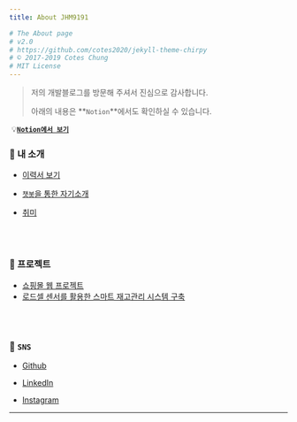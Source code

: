 ```yaml
---
title: About JHM9191

# The About page
# v2.0
# https://github.com/cotes2020/jekyll-theme-chirpy
# © 2017-2019 Cotes Chung
# MIT License
---
```



> 저의 개발블로그를 방문해 주셔서 진심으로 감사합니다.
>
> 아래의 내용은 **`Notion`**에서도 확인하실 수 있습니다.

​		💡[**`Notion에서 보기`**](https://www.notion.so/jhm9191/H-M-Jo-7c46d52d463e4265af412494e6d1261f)



 ### 👧 내 소개

- [이력서 보기]()
- [`챗봇`을 통한 자기소개](https://www.notion.so/jhm9191/H-M-Jo-7c46d52d463e4265af412494e6d1261f#972f6e9a1cf146a5ac1db48296a0b62f)

- [취미](https://www.notion.so/jhm9191/7424c380d5aa46c4b9212b4a0ee38764)

<br><br>

### 🎯 프로젝트

- [쇼핑몰 웹 프로젝트]()
- [로드셀 센서를 활용한 스마트 재고관리 시스템 구축]()

<br><br>

### 👀 `SNS`

- [Github](https://github.com/JHM9191) 

- [LinkedIn](https://www.linkedin.com/in/hyun-min-jo-578a9861)

- [Instagram](https://www.instagram.com/invites/contact/?i=1v7q1u16lg1ie&utm_content=363e90)

---

